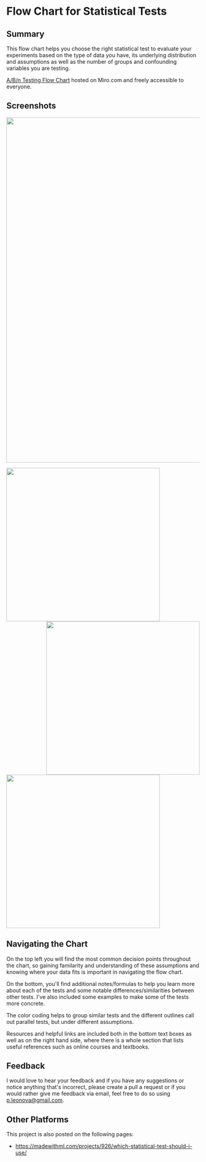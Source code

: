 # Flow Chart for Statistical Tests

## Summary 
This flow chart helps you choose the right statistical test to evaluate your experiments based on the type of data you have, its underlying distribution and assumptions as well as the number of groups and confounding variables you are testing. 

[A/B/n Testing Flow Chart](https://miro.com/app/board/o9J_ktaDHWU=/) hosted on Miro.com and freely accessible to everyone. 

## Screenshots

<img src="https://github.com/pleonova/stat-tests/blob/master/images/flow_chart_nodes.png" width="900">

<img src="https://github.com/pleonova/stat-tests/blob/master/images/continuous.png" width="400"> <img src="https://github.com/pleonova/stat-tests/blob/master/images/categorical_discrete_time.png" width="400" align="right">

<img src="https://github.com/pleonova/stat-tests/blob/master/images/key_assumptions.png" width="400">


## Navigating the Chart

On the top left you will find the most common decision points throughout the chart, so gaining familarity and understanding of these assumptions and knowing where your data fits is important in navigating the flow chart.

On the bottom, you'll find additional notes/formulas to help you learn more about each of the tests and some notable differences/similarities between other tests. I've also included some examples to make some of the tests more concrete.  

The color coding helps to group similar tests and the different outlines call out parallel tests, but under different assumptions.

Resources and helpful links are included both in the bottom text boxes as well as on the right hand side, where there is a whole section that lists useful references such as online courses and textbooks.

## Feedback

I would love to hear your feedback and if you have any suggestions or notice anything that's incorrect, please create a pull a request or if you would rather give me feedback via email, feel free to do so using p.leonova@gmail.com.

## Other Platforms

This project is also posted on the following pages:
- https://madewithml.com/projects/926/which-statistical-test-should-i-use/
